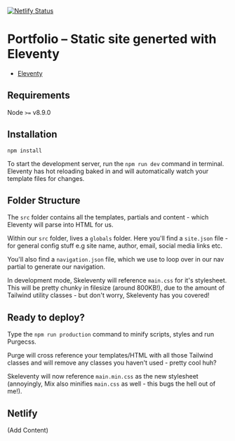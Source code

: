 [![Netlify Status](https://api.netlify.com/api/v1/badges/f4455669-0ce8-40ea-8ff5-5c31f0aadfa5/deploy-status)](https://app.netlify.com/sites/skeleventy/deploys)

# Portfolio – Static site generted with Eleventy 

* [Eleventy](https://www.11ty.dev/docs/)

## Requirements

Node `>=` v8.9.0

## Installation

```
npm install
```

To start the development server, run the `npm run dev` command in terminal. Eleventy has hot reloading baked in and will automatically watch your template files for changes.

## Folder Structure

The `src` folder contains all the templates, partials and content - which Eleventy will parse into HTML for us.

Within our `src` folder, lives a `globals` folder. Here you'll find a `site.json` file - for general config stuff e.g site name, author, email, social media links etc.

You'll also find a `navigation.json` file, which we use to loop over in our nav partial to generate our navigation.

In development mode, Skeleventy will reference `main.css` for it's stylesheet. This will be pretty chunky in filesize (around 800KB!), due to the amount of Tailwind utility classes - but don't worry, Skeleventy has you covered!

## Ready to deploy?

Type the `npm run production` command to minify scripts, styles and run Purgecss.

Purge will cross reference your templates/HTML with all those Tailwind classes and will remove any classes you haven't used - pretty cool huh?

Skeleventy will now reference `main.min.css` as the new stylesheet (annoyingly, Mix also minifies `main.css` as well - this bugs the hell out of me!).

## Netlify

(Add Content)
